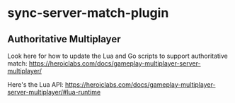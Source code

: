 # sync-server-match-plugin
## Authoritative Multiplayer
Look here for how to update the Lua and Go scripts to support authoritative match: https://heroiclabs.com/docs/gameplay-multiplayer-server-multiplayer/

Here's the Lua API: https://heroiclabs.com/docs/gameplay-multiplayer-server-multiplayer/#lua-runtime